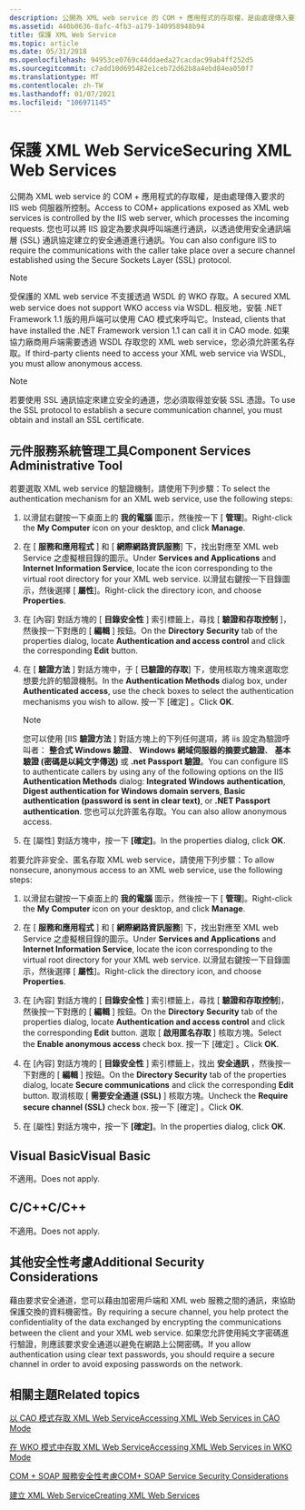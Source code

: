 ```yaml
---
description: 公開為 XML web service 的 COM + 應用程式的存取權，是由處理傳入要求的 IIS web 伺服器所控制。
ms.assetid: 440b0636-8afc-4fb3-a179-140958948b94
title: 保護 XML Web Service
ms.topic: article
ms.date: 05/31/2018
ms.openlocfilehash: 94953ce0769c44ddaeda27cacdac99ab4ff252d5
ms.sourcegitcommit: c7add10d695482e1ceb72d62b8a4ebd84ea050f7
ms.translationtype: MT
ms.contentlocale: zh-TW
ms.lasthandoff: 01/07/2021
ms.locfileid: "106971145"
---
```

# <a name="securing-xml-web-services"></a><span data-ttu-id="19320-103">保護 XML Web Service</span><span class="sxs-lookup"><span data-stu-id="19320-103">Securing XML Web Services</span></span>

<span data-ttu-id="19320-104">公開為 XML web service 的 COM + 應用程式的存取權，是由處理傳入要求的 IIS web 伺服器所控制。</span><span class="sxs-lookup"><span data-stu-id="19320-104">Access to COM+ applications exposed as XML web services is controlled by the IIS web server, which processes the incoming requests.</span></span> <span data-ttu-id="19320-105">您也可以將 IIS 設定為要求與呼叫端進行通訊，以透過使用安全通訊端層 (SSL) 通訊協定建立的安全通道進行通訊。</span><span class="sxs-lookup"><span data-stu-id="19320-105">You can also configure IIS to require the communications with the caller take place over a secure channel established using the Secure Sockets Layer (SSL) protocol.</span></span>

> [!Note]  
> <span data-ttu-id="19320-106">受保護的 XML web service 不支援透過 WSDL 的 WKO 存取。</span><span class="sxs-lookup"><span data-stu-id="19320-106">A secured XML web service does not support WKO access via WSDL.</span></span> <span data-ttu-id="19320-107">相反地，安裝 .NET Framework 1.1 版的用戶端可以使用 CAO 模式來呼叫它。</span><span class="sxs-lookup"><span data-stu-id="19320-107">Instead, clients that have installed the .NET Framework version 1.1 can call it in CAO mode.</span></span> <span data-ttu-id="19320-108">如果協力廠商用戶端需要透過 WSDL 存取您的 XML web service，您必須允許匿名存取。</span><span class="sxs-lookup"><span data-stu-id="19320-108">If third-party clients need to access your XML web service via WSDL, you must allow anonymous access.</span></span>

 

> [!Note]  
> <span data-ttu-id="19320-109">若要使用 SSL 通訊協定來建立安全的通道，您必須取得並安裝 SSL 憑證。</span><span class="sxs-lookup"><span data-stu-id="19320-109">To use the SSL protocol to establish a secure communication channel, you must obtain and install an SSL certificate.</span></span>

 

## <a name="component-services-administrative-tool"></a><span data-ttu-id="19320-110">元件服務系統管理工具</span><span class="sxs-lookup"><span data-stu-id="19320-110">Component Services Administrative Tool</span></span>

<span data-ttu-id="19320-111">若要選取 XML web service 的驗證機制，請使用下列步驟：</span><span class="sxs-lookup"><span data-stu-id="19320-111">To select the authentication mechanism for an XML web service, use the following steps:</span></span>

1.  <span data-ttu-id="19320-112">以滑鼠右鍵按一下桌面上的 **我的電腦** 圖示，然後按一下 [ **管理**]。</span><span class="sxs-lookup"><span data-stu-id="19320-112">Right-click the **My Computer** icon on your desktop, and click **Manage**.</span></span>

2.  <span data-ttu-id="19320-113">在 [ **服務和應用程式** ] 和 [ **網際網路資訊服務**] 下，找出對應至 XML web Service 之虛擬根目錄的圖示。</span><span class="sxs-lookup"><span data-stu-id="19320-113">Under **Services and Applications** and **Internet Information Service**, locate the icon corresponding to the virtual root directory for your XML web service.</span></span> <span data-ttu-id="19320-114">以滑鼠右鍵按一下目錄圖示，然後選擇 [ **屬性**]。</span><span class="sxs-lookup"><span data-stu-id="19320-114">Right-click the directory icon, and choose **Properties**.</span></span>

3.  <span data-ttu-id="19320-115">在 [內容] 對話方塊的 [ **目錄安全性** ] 索引標籤上，尋找 [ **驗證和存取控制** ]，然後按一下對應的 [ **編輯** ] 按鈕。</span><span class="sxs-lookup"><span data-stu-id="19320-115">On the **Directory Security** tab of the properties dialog, locate **Authentication and access control** and click the corresponding **Edit** button.</span></span>

4.  <span data-ttu-id="19320-116">在 [ **驗證方法** ] 對話方塊中，于 [ **已驗證的存取**] 下，使用核取方塊來選取您想要允許的驗證機制。</span><span class="sxs-lookup"><span data-stu-id="19320-116">In the **Authentication Methods** dialog box, under **Authenticated access**, use the check boxes to select the authentication mechanisms you wish to allow.</span></span> <span data-ttu-id="19320-117">按一下 [確定]  。</span><span class="sxs-lookup"><span data-stu-id="19320-117">Click **OK**.</span></span>

    > [!Note]  
    > <span data-ttu-id="19320-118">您可以使用 [IIS **驗證方法** ] 對話方塊上的下列任何選項，將 iis 設定為驗證呼叫者： **整合式 Windows 驗證**、 **Windows 網域伺服器的摘要式驗證**、 **基本驗證 (密碼是以純文字傳送)** 或 **.net Passport 驗證**。</span><span class="sxs-lookup"><span data-stu-id="19320-118">You can configure IIS to authenticate callers by using any of the following options on the IIS **Authentication Methods** dialog: **Integrated Windows authentication**, **Digest authentication for Windows domain servers**, **Basic authentication (password is sent in clear text)**, or **.NET Passport authentication**.</span></span> <span data-ttu-id="19320-119">您也可以允許匿名存取。</span><span class="sxs-lookup"><span data-stu-id="19320-119">You can also allow anonymous access.</span></span>

     

5.  <span data-ttu-id="19320-120">在 [屬性] 對話方塊中，按一下 **[確定]**。</span><span class="sxs-lookup"><span data-stu-id="19320-120">In the properties dialog, click **OK**.</span></span>

<span data-ttu-id="19320-121">若要允許非安全、匿名存取 XML web service，請使用下列步驟：</span><span class="sxs-lookup"><span data-stu-id="19320-121">To allow nonsecure, anonymous access to an XML web service, use the following steps:</span></span>

1.  <span data-ttu-id="19320-122">以滑鼠右鍵按一下桌面上的 **我的電腦** 圖示，然後按一下 [ **管理**]。</span><span class="sxs-lookup"><span data-stu-id="19320-122">Right-click the **My Computer** icon on your desktop, and click **Manage**.</span></span>

2.  <span data-ttu-id="19320-123">在 [ **服務和應用程式** ] 和 [ **網際網路資訊服務**] 下，找出對應至 XML web Service 之虛擬根目錄的圖示。</span><span class="sxs-lookup"><span data-stu-id="19320-123">Under **Services and Applications** and **Internet Information Service**, locate the icon corresponding to the virtual root directory for your XML web service.</span></span> <span data-ttu-id="19320-124">以滑鼠右鍵按一下目錄圖示，然後選擇 [ **屬性**]。</span><span class="sxs-lookup"><span data-stu-id="19320-124">Right-click the directory icon, and choose **Properties**.</span></span>

3.  <span data-ttu-id="19320-125">在 [內容] 對話方塊的 [ **目錄安全性** ] 索引標籤上，尋找 [ **驗證和存取控制**]，然後按一下對應的 [ **編輯** ] 按鈕。</span><span class="sxs-lookup"><span data-stu-id="19320-125">On the **Directory Security** tab of the properties dialog, locate **Authentication and access control** and click the corresponding **Edit** button.</span></span> <span data-ttu-id="19320-126">選取 [ **啟用匿名存取** ] 核取方塊。</span><span class="sxs-lookup"><span data-stu-id="19320-126">Select the **Enable anonymous access** check box.</span></span> <span data-ttu-id="19320-127">按一下 [確定]  。</span><span class="sxs-lookup"><span data-stu-id="19320-127">Click **OK**.</span></span>

4.  <span data-ttu-id="19320-128">在 [內容] 對話方塊的 [ **目錄安全性** ] 索引標籤上，找出 **安全通訊** ，然後按一下對應的 [ **編輯** ] 按鈕。</span><span class="sxs-lookup"><span data-stu-id="19320-128">On the **Directory Security** tab of the properties dialog, locate **Secure communications** and click the corresponding **Edit** button.</span></span> <span data-ttu-id="19320-129">取消核取 [ **需要安全通道 (SSL)** ] 核取方塊。</span><span class="sxs-lookup"><span data-stu-id="19320-129">Uncheck the **Require secure channel (SSL)** check box.</span></span> <span data-ttu-id="19320-130">按一下 [確定]  。</span><span class="sxs-lookup"><span data-stu-id="19320-130">Click **OK**.</span></span>

5.  <span data-ttu-id="19320-131">在 [屬性] 對話方塊中，按一下 **[確定]**。</span><span class="sxs-lookup"><span data-stu-id="19320-131">In the properties dialog, click **OK**.</span></span>

## <a name="visual-basic"></a><span data-ttu-id="19320-132">Visual Basic</span><span class="sxs-lookup"><span data-stu-id="19320-132">Visual Basic</span></span>

<span data-ttu-id="19320-133">不適用。</span><span class="sxs-lookup"><span data-stu-id="19320-133">Does not apply.</span></span>

## <a name="cc"></a><span data-ttu-id="19320-134">C/C++</span><span class="sxs-lookup"><span data-stu-id="19320-134">C/C++</span></span>

<span data-ttu-id="19320-135">不適用。</span><span class="sxs-lookup"><span data-stu-id="19320-135">Does not apply.</span></span>

## <a name="additional-security-considerations"></a><span data-ttu-id="19320-136">其他安全性考慮</span><span class="sxs-lookup"><span data-stu-id="19320-136">Additional Security Considerations</span></span>

<span data-ttu-id="19320-137">藉由要求安全通道，您可以藉由加密用戶端和 XML web 服務之間的通訊，來協助保護交換的資料機密性。</span><span class="sxs-lookup"><span data-stu-id="19320-137">By requiring a secure channel, you help protect the confidentiality of the data exchanged by encrypting the communications between the client and your XML web service.</span></span> <span data-ttu-id="19320-138">如果您允許使用純文字密碼進行驗證，則應該要求安全通道以避免在網路上公開密碼。</span><span class="sxs-lookup"><span data-stu-id="19320-138">If you allow authentication using clear text passwords, you should require a secure channel in order to avoid exposing passwords on the network.</span></span>

## <a name="related-topics"></a><span data-ttu-id="19320-139">相關主題</span><span class="sxs-lookup"><span data-stu-id="19320-139">Related topics</span></span>

<dl> <dt>

[<span data-ttu-id="19320-140">以 CAO 模式存取 XML Web Service</span><span class="sxs-lookup"><span data-stu-id="19320-140">Accessing XML Web Services in CAO Mode</span></span>](accessing-xml-web-services-in-cao-mode.md)
</dt> <dt>

[<span data-ttu-id="19320-141">在 WKO 模式中存取 XML Web Service</span><span class="sxs-lookup"><span data-stu-id="19320-141">Accessing XML Web Services in WKO Mode</span></span>](accessing-xml-web-services-in-wko-mode.md)
</dt> <dt>

[<span data-ttu-id="19320-142">COM + SOAP 服務安全性考慮</span><span class="sxs-lookup"><span data-stu-id="19320-142">COM+ SOAP Service Security Considerations</span></span>](com--soap-service-security-considerations.md)
</dt> <dt>

[<span data-ttu-id="19320-143">建立 XML Web Service</span><span class="sxs-lookup"><span data-stu-id="19320-143">Creating XML Web Services</span></span>](creating-xml-web-services.md)
</dt> </dl>

 

 



